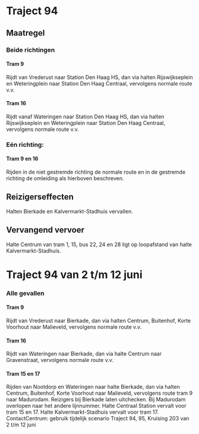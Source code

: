 # Traject 94 
## Maatregel
### Beide richtingen

#### Tram 9 
Rijdt van Vrederust naar Station Den Haag HS, dan via halten Rijswijkseplein en Weteringplein naar Station Den Haag Centraal, vervolgens normale route v.v.

#### Tram 16
Rijdt vanaf Wateringen naar Station Den Haag HS, dan via halten Rijswijkseplein en Weteringplein naar Station Den Haag Centraal, vervolgens normale route v.v.

### Eén richting:

#### Tram 9 en 16
Rijden in de niet gestremde richting de normale route en in de gestremde richting de omleiding als hierboven beschreven.

## Reizigerseffecten
Halten Bierkade en Kalvermarkt-Stadhuis vervallen.

## Vervangend vervoer
Halte Centrum van tram 1, 15, bus 22, 24 en 28 ligt op loopafstand van halte Kalvermarkt-Stadhuis.

# Traject 94 van 2 t/m 12 juni
### Alle gevallen

#### Tram 9 
Rijdt van Vrederust naar Bierkade, dan via halten Centrum, Buitenhof, Korte Voorhout naar Malieveld, vervolgens normale route v.v.

#### Tram 16
Rijdt van Wateringen naar Bierkade, dan via halte Centrum naar Gravenstraat, vervolgens normale route v.v.

#### Tram 15 en 17
Rijden van Nootdorp en Wateringen naar halte Bierkade, dan via halten Centrum, Buitenhof, Korte Voorhout naar Malieveld, vervolgens route tram 9 naar Madurodam. 
Reizigers bij Bierkade laten uitchecken.
Bij Madurodam overlopen naar het andere lijnnummer.
Halte Centraal Station vervalt voor tram 15 en 17. Halte Kalvermarkt-Stadhuis vervalt voor tram 17.
ContactCentrum: gebruik tijdelijk scenario Traject 94, 95, Kruising 203 van 2 t/m 12 juni

